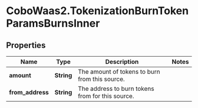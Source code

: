 # CoboWaas2.TokenizationBurnTokenParamsBurnsInner

## Properties

Name | Type | Description | Notes
------------ | ------------- | ------------- | -------------
**amount** | **String** | The amount of tokens to burn from this source. | 
**from_address** | **String** | The address to burn tokens from for this source. | 


